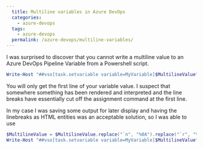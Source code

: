 ```yaml
---
  title: Multiline variables in Azure DevOps
  categories:
    - azure-devops
  tags:
    - azure-devops
  permalink: /azure-devops/multiline-variables/
---
```


I was surprised to discover that you cannot write a multiline value to an Azure DevOps Pipeline Variable from a Powershell script.

```powershell
Write-Host "##vso[task.setvariable variable=MyVariable]$MultilineValue"
```

You will only get the first line of your variable value. I suspect that somewhere something has been rendered and interpreted and the line breaks have essentially cut off the assignment command at the first line.

In my case I was saving some output for later display and having the linebreaks as HTML entities was an acceptable solution, so I was able to use

```powershell
$MultilineValue = $MultilineValue.replace("`n", "%0A").replace("`r", "%0D")
Write-Host "##vso[task.setvariable variable=MyVariable]$MultilineValue"
```
